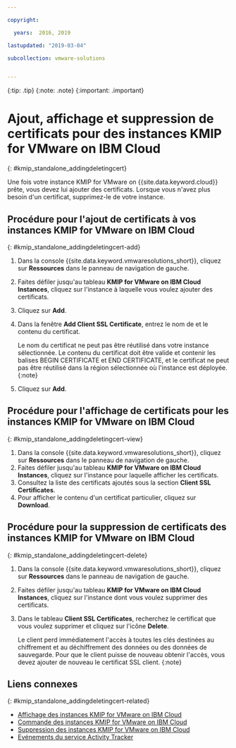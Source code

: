 ```yaml
---

copyright:

  years:  2016, 2019

lastupdated: "2019-03-04"

subcollection: vmware-solutions


---
```


{:tip: .tip}
{:note: .note}
{:important: .important}

# Ajout, affichage et suppression de certificats pour des instances KMIP for VMware on IBM Cloud
{: #kmip_standalone_addingdeletingcert}

Une fois votre instance KMIP for VMware on {{site.data.keyword.cloud}} prête, vous devez lui ajouter des certificats. Lorsque vous n'avez plus besoin d'un certificat, supprimez-le de votre instance.

## Procédure pour l'ajout de certificats à vos instances KMIP for VMware on IBM Cloud
{: #kmip_standalone_addingdeletingcert-add}

1. Dans la console {{site.data.keyword.vmwaresolutions_short}}, cliquez sur **Ressources** dans le panneau de navigation de gauche.
2. Faites défiler jusqu'au tableau **KMIP for VMware on IBM Cloud Instances**, cliquez sur l'instance à laquelle vous voulez ajouter des certificats.
3. Cliquez sur **Add**.
4. Dans la fenêtre **Add Client SSL Certificate**, entrez le nom de et le contenu du certificat.

   Le nom du certificat ne peut pas être réutilisé dans votre instance sélectionnée. Le contenu du certificat doit être valide et contenir les balises BEGIN CERTIFICATE et END CERTIFICATE, et le certificat ne peut pas être réutilisé dans la région sélectionnée où l'instance est déployée.
   {:note}
5. Cliquez sur **Add**.

## Procédure pour l'affichage de certificats pour les instances KMIP for VMware on IBM Cloud
{: #kmip_standalone_addingdeletingcert-view}

1. Dans la console {{site.data.keyword.vmwaresolutions_short}}, cliquez sur **Ressources** dans le panneau de navigation de gauche.
2. Faites défiler jusqu'au tableau **KMIP for VMware on IBM Cloud Instances**, cliquez sur l'instance pour laquelle afficher les certificats.
3. Consultez la liste des certificats ajoutés sous la section **Client SSL Certificates**.
4. Pour afficher le contenu d'un certificat particulier, cliquez sur **Download**.

## Procédure pour la suppression de certificats des instances KMIP for VMware on IBM Cloud
{: #kmip_standalone_addingdeletingcert-delete}

1. Dans la console {{site.data.keyword.vmwaresolutions_short}}, cliquez sur **Ressources** dans le panneau de navigation de gauche.
2. Faites défiler jusqu'au tableau **KMIP for VMware on IBM Cloud Instances**, cliquez sur l'instance dont vous voulez supprimer des certificats.
3. Dans le tableau **Client SSL Certificates**, recherchez le certificat que vous voulez supprimer et cliquez sur l'icône **Delete**.

   Le client perd immédiatement l'accès à toutes les clés destinées au chiffrement et au déchiffrement des données ou des données de sauvegarde. Pour que le client puisse de nouveau obtenir l'accès, vous devez ajouter de nouveau le certificat SSL client.
   {:note}

## Liens connexes
{: #kmip_standalone_addingdeletingcert-related}

* [Affichage des instances KMIP for VMware on IBM Cloud](/docs/services/vmwaresolutions/services?topic=vmware-solutions-kmip_standalone_viewing)
* [Commande des instances KMIP for VMware on IBM Cloud](/docs/services/vmwaresolutions/services?topic=vmware-solutions-kmip_standalone_ordering)
* [Suppression des instances KMIP for VMware on IBM Cloud](/docs/services/vmwaresolutions/services?topic=vmware-solutions-kmip_standalone_deleting)
* [Evénements du service Activity Tracker](/docs/services/vmwaresolutions/vmonic?topic=vmware-solutions-at-events)

